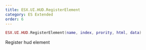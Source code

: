 ```yaml
---
title: ESX.UI.HUD.RegisterElement
category: ES Extended
order: 6
---
```


```lua
ESX.UI.HUD.RegisterElement(name, index, prority, html, data)
```

Register hud element
